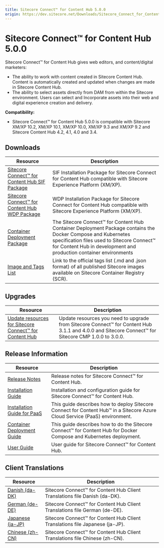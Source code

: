 ```yaml
---
title: Sitecore Connect™ for Content Hub 5.0.0
origin: https://dev.sitecore.net/Downloads/Sitecore_Connect_for_Content_Hub/5x/Sitecore_Connect_for_Content_Hub_500
---
```


# Sitecore Connect™ for Content Hub 5.0.0

Sitecore Connect™ for Content Hub gives web editors, and content/digital marketers:

-   The ability to work with content created in Sitecore Content Hub. Content is automatically created and updated when changes are made in Sitecore Content Hub.
-   The ability to select assets directly from DAM from within the Sitecore environment. Users can select and Incorporate assets into their web and digital experience creation and delivery.

**Compatibility:**

-   Sitecore Connect™ for Content Hub 5.0.0 is compatible with Sitecore XM/XP 10.2, XM/XP 10.1, XM/XP 10.0, XM/XP 9.3 and XM/XP 9.2 and Sitecore Content Hub 4.2, 4.1, 4.0 and 3.4.

## Downloads

 | Resource | Description |
 | --- | --- |
 | [Sitecore Connect™ for Content Hub SIF Package](https://sitecoredev.azureedge.net/~/media/744B05AD232F4B659D0D4C99B000C920.ashx?date=20220207T124231) | SIF Installation Package for Sitecore Connect for Content Hub compatible with Sitecore Experience Platform (XM/XP). |
 | [Sitecore Connect™ for Content Hub WDP Package](https://sitecoredev.azureedge.net/~/media/F6AE1D1E24004529AF923DBCCEFC2615.ashx?date=20220207T124328) | WDP Installation Package for Sitecore Connect for Content Hub compatible with Sitecore Experience Platform (XM/XP). |
 | [Container Deployment Package](https://github.com/Sitecore/container-deployment/releases/tag/chub%2F5.0.0.00328.598) | The Sitecore Connect™ for Content Hub Container Deployment Package contains the Docker Compose and Kubernetes specification files used to Sitecore Connect™ for Content Hub in development and production container environments |
 | [Image and Tags List](https://github.com/Sitecore/docker-images/tree/master/tags) | Link to the official tags list (.md and .json format) of all published Sitecore images available on Sitecore Container Registry (SCR). |

## Upgrades

 | Resource | Description |
 | --- | --- |
 | [Update resources for Sitecore Connect™ for Content Hub](https://dev.sitecore.net:443/downloads/Resource%20files%20for%20Modules/1x/Resource%20files%20for%20Modules%20100) | Update resources you need to upgrade from Sitecore Connect™ for Content Hub 3.1.1 and 4.0.0 and Sitecore Connect™ for Sitecore CMP 1.0.0 to 3.0.0. |

## Release Information

 | Resource | Description |
 | --- | --- |
 | [Release Notes](https://dev.sitecore.net:443/downloads/Sitecore%20Connect%20for%20Content%20Hub/5x/Sitecore%20Connect%20for%20Content%20Hub%20500/Release%20Notes) | Release notes for Sitecore Connect™ for Content Hub. |
 | [Installation Guide](https://doc.sitecore.com/xp/en/developers/connect-for-ch/50/connect-for-content-hub/install-sitecore-connect-for-content-hub-on-prem.html) | Installation and configuration guide for Sitecore Connect™ for Content Hub. |
 | [Installation Guide for PaaS](https://doc.sitecore.com/xp/en/developers/connect-for-ch/50/connect-for-content-hub/installing-sitecore-connect-for-content-hub-on-paas.html) | This guide describes how to deploy Sitecore Connect for Content Hub™ in a Sitecore Azure Cloud Service (PaaS) environment. |
 | [Container Deployment Guide](https://doc.sitecore.com/xp/en/developers/connect-for-ch/50/connect-for-content-hub/installing-sitecore-connect-for-content-hub-on-containers.html) | This guide describes how to do the Sitecore Connect™ for Content Hub for Docker Compose and Kubernetes deployment. |
 | [User Guide](https://doc.sitecore.com/developers/connect-for-ch/50/connect-for-content-hub/en/sitecore-connect-for-content-hub.html) | User guide for Sitecore Connect™ for Content Hub. |

## Client Translations

 | Resource | Description |
 | --- | --- |
 | [Danish (da-DK)](https://sitecoredev.azureedge.net/~/media/B15511131D3C4E0CA24E58418A91E0CF.ashx?date=20220207T124454) | Sitecore Connect™ for Content Hub Client Translations file Danish (da-DK). |
 | [German (de-DE)](https://sitecoredev.azureedge.net/~/media/112E8B46669D43B49F9C7E35F5311F49.ashx?date=20220207T124525) | Sitecore Connect™ for Content Hub Client Translations file German (de-DE). |
 | [Japanese (ja-JP)](https://sitecoredev.azureedge.net/~/media/C7580A2A1EAD459C9ACF2932733DFE99.ashx?date=20220207T124549) | Sitecore Connect™ for Content Hub Client Translations file Japanese (ja-JP). |
 | [Chinese (zh-CN)](https://sitecoredev.azureedge.net/~/media/413A053F5A48498CA69428EDB04C98C7.ashx?date=20220207T124611) | Sitecore Connect™ for Content Hub Client Translations file Chinese (zh-CN). |